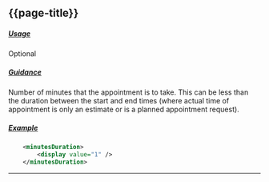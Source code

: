 ## {{page-title}}

<h5><ins>Usage</ins></h5>

<span class="mro-circle optional" title="Optional"></span> Optional

<h5><ins>Guidance</ins></h5>

Number of minutes that the appointment is to take. This can be less than the duration between the start and end times (where actual time of appointment is only an estimate or is a planned appointment request).

<h5><ins>Example</ins></h5>

```xml
    <minutesDuration>
        <display value="1" />
    </minutesDuration>

```

---